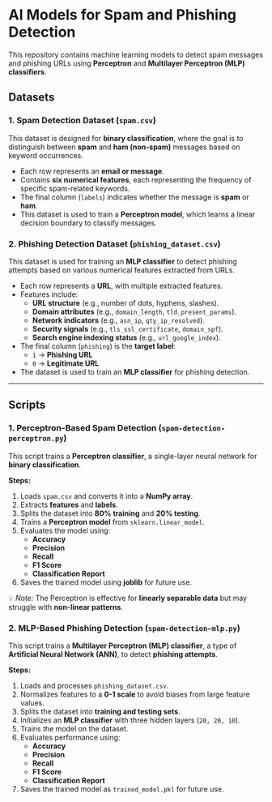 # **AI Models for Spam and Phishing Detection**  

This repository contains machine learning models to detect spam messages and phishing URLs using **Perceptron** and **Multilayer Perceptron (MLP) classifiers**.  

## **Datasets**  

### **1. Spam Detection Dataset (`spam.csv`)**  
This dataset is designed for **binary classification**, where the goal is to distinguish between **spam** and **ham (non-spam)** messages based on keyword occurrences.  

- Each row represents an **email or message**.  
- Contains **six numerical features**, each representing the frequency of specific spam-related keywords.  
- The final column (`labels`) indicates whether the message is **spam** or **ham**.  
- This dataset is used to train a **Perceptron model**, which learns a linear decision boundary to classify messages.  

### **2. Phishing Detection Dataset (`phishing_dataset.csv`)**  
This dataset is used for training an **MLP classifier** to detect phishing attempts based on various numerical features extracted from URLs.  

- Each row represents a **URL**, with multiple extracted features.  
- Features include:  
  - **URL structure** (e.g., number of dots, hyphens, slashes).  
  - **Domain attributes** (e.g., `domain_length`, `tld_present_params`).  
  - **Network indicators** (e.g., `asn_ip`, `qty_ip_resolved`).  
  - **Security signals** (e.g., `tls_ssl_certificate`, `domain_spf`).  
  - **Search engine indexing status** (e.g., `url_google_index`).  
- The final column (`phishing`) is the **target label**:  
  - `1` → **Phishing URL**  
  - `0` → **Legitimate URL**  
- The dataset is used to train an **MLP classifier** for phishing detection.  

---

## **Scripts**  

### **1. Perceptron-Based Spam Detection (`spam-detection-perceptron.py`)**  
This script trains a **Perceptron classifier**, a single-layer neural network for **binary classification**.  

**Steps:**  
1. Loads `spam.csv` and converts it into a **NumPy array**.  
2. Extracts **features** and **labels**.  
3. Splits the dataset into **80% training** and **20% testing**.  
4. Trains a **Perceptron model** from `sklearn.linear_model`.  
5. Evaluates the model using:  
   - **Accuracy**  
   - **Precision**  
   - **Recall**  
   - **F1 Score**  
   - **Classification Report**  
6. Saves the trained model using **joblib** for future use.  

💡 *Note:* The Perceptron is effective for **linearly separable data** but may struggle with **non-linear patterns**.  

### **2. MLP-Based Phishing Detection (`spam-detection-mlp.py`)**  
This script trains a **Multilayer Perceptron (MLP) classifier**, a type of **Artificial Neural Network (ANN)**, to detect **phishing attempts**.  

**Steps:**  
1. Loads and processes `phishing_dataset.csv`.  
2. Normalizes features to a **0-1 scale** to avoid biases from large feature values.  
3. Splits the dataset into **training and testing sets**.  
4. Initializes an **MLP classifier** with three hidden layers (`20, 20, 10`).  
5. Trains the model on the dataset.  
6. Evaluates performance using:  
   - **Accuracy**  
   - **Precision**  
   - **Recall**  
   - **F1 Score**  
   - **Classification Report**  
7. Saves the trained model as `trained_model.pkl` for future use.  
